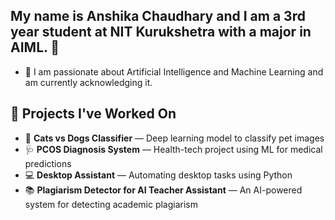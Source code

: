 ## My name is Anshika Chaudhary and I am a 3rd year student at NIT Kurukshetra with a major in AIML. 👋
- 🔭 I am passionate about Artificial Intelligence and Machine Learning and am currently acknowledging it.
## 🚀 Projects I've Worked On
- 🐶 **Cats vs Dogs Classifier** — Deep learning model to classify pet images  
- 🩺 **PCOS Diagnosis System** — Health-tech project using ML for medical predictions  
- 💻 **Desktop Assistant** — Automating desktop tasks using Python  
- 📚 **Plagiarism Detector for AI Teacher Assistant** — An AI-powered system for detecting academic plagiarism  

<!--
**Anshii2710/Anshii2710** is a ✨ _special_ ✨ repository because its `README.md` (this file) appears on your GitHub profile.

Here are some ideas to get you started:

- 🔭 
- 🌱 I’m currently learning ...
- 👯 I’m looking to collaborate on ...
- 🤔 I’m looking for help with ...
- 💬 Ask me about ...
- 📫 How to reach me: ...
- 😄 Pronouns: ...
- ⚡ Fun fact: ...
-->
